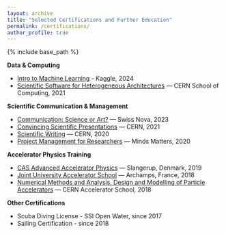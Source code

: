 ```yaml
---
layout: archive
title: "Selected Certifications and Further Education"
permalink: /certifications/
author_profile: true
---
```


{% include base_path %}

<b>Data & Computing</b>
* [Intro to Machine Learning](https://natriant.github.io/certifications/machine) - Kaggle, 2024
* [Scientific Software for Heterogeneous Architectures](https://natriant.github.io/certifications/sortware) — CERN School of Computing, 2021 


<b>Scientific Communication & Management </b>
* [Communication: Science or Art?](https://natriant.github.io/certifications/communication) — Swiss Nova, 2023
* [Convincing Scientific Presentations](https://natriant.github.io/certifications/presentation) — CERN, 2021
* [Scientific Writing](https://natriant.github.io/certifications/writing) — CERN, 2020
* [Project Management for Researchers](https://natriant.github.io/certifications/project-management) — Minds Matters, 2020



<b>Accelerator Physics Training</b>
* [CAS Advanced Accelerator Physics](https://natriant.github.io/certifications/accelerator) — Slangerup, Denmark, 2019
* [Joint University Accelerator School](https://natriant.github.io/certifications/school) — Archamps, France, 2018
* [Numerical Methods and Analysis, Design and Modelling of Particle Accelerators](https://natriant.github.io/certifications/analysis) — CERN Accelerator School, 2018



<b>Other Certifications</b>
* Scuba Diving License - SSI Open Water, since 2017
* Sailing Certification - since 2018
